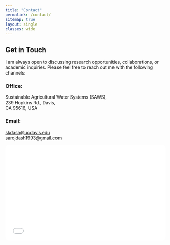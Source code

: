 ```yaml
---
title: "Contact"
permalink: /contact/
sitemap: true
layout: single
classes: wide
---
```


## Get in Touch
I am always open to discussing research opportunities, collaborations, or academic inquiries. Please feel free to reach out me with the following channels:

### Office:
Sustainable Agricultural Water Systems (SAWS),<br>
239 Hopkins Rd., Davis,<br>
CA 95616, USA<br>
### Email:
[skdash@ucdavis.edu](mailto:skdash@ucdavis.edu)<br>
[sarojdash1993@gmail.com](mailto:sarojdash1993@gmail.com)

</div>

  <!-- Right Column: Google Map -->
  <div style="flex: 0 0 400px;">
    <iframe 
      src="<iframe src="https://www.google.com/maps/embed?pb=!1m18!1m12!1m3!1d14844.44878288891!2d-121.78779341699294!3d38.54158328088058!2m3!1f0!2f0!3f0!3m2!1i1024!2i768!4f13.1!3m3!1m2!1s0x8085286122150705%3A0xdeab4f2561fcb734!2s239%20Hopkins%20Rd%2C%20Davis%2C%20CA%2095616!5e0!3m2!1sen!2sus!4v1757296261310!5m2!1sen!2sus" 
      width="100%" 
      height="300" 
      style="border:0; border-radius: 10px;" 
      allowfullscreen="" 
      loading="lazy">
    </iframe>
  </div>
